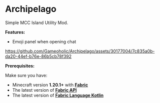 # Archipelago

Simple MCC Island Utility Mod.

**Features:**
- Emoji panel when opening chat

https://github.com/Gameoholic/Archipelago/assets/30177004/7c835a0b-da20-44ef-b76e-86b5cb78f392


**Prerequisites:**

Make sure you have: 

- Minecraft version **1.20.1+** with [**Fabric**](https://fabricmc.net/use/installer/)
- The latest version of [**Fabric API**](https://modrinth.com/mod/fabric-api)
- The latest version of [**Fabric Language Kotlin**](https://modrinth.com/mod/fabric-language-kotlin)




